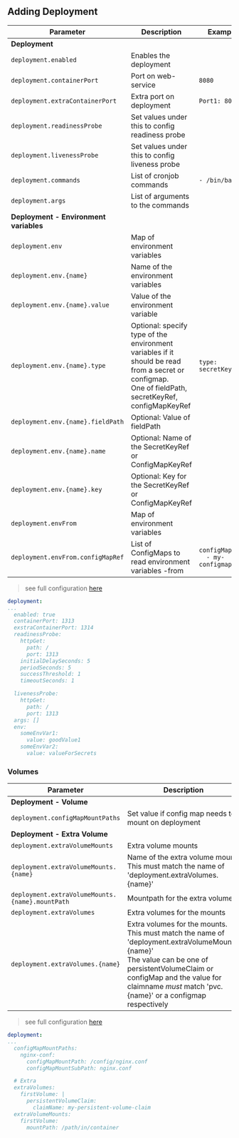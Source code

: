 ## Adding Deployment

Parameter | Description | Example
--- | --- | ---
**Deployment** |
`deployment.enabled` | Enables the deployment
`deployment.containerPort` | Port on web-service | `8080`
`deployment.extraContainerPort` | Extra port on deployment| `Port1: 8051`
`deployment.readinessProbe` | Set values under this to config readiness probe
`deployment.livenessProbe` | Set values under this to config liveness probe
`deployment.commands` | List of cronjob commands | `- /bin/bash`
`deployment.args` | List of arguments to the commands |
**Deployment - Environment variables** |
`deployment.env` | Map of environment variables
`deployment.env.{name}` | Name of the environment variables
`deployment.env.{name}.value` | Value of the environment variable
`deployment.env.{name}.type` | Optional: specify type of the environment variables if it should be read from a secret or configmap.<br> One of fieldPath, secretKeyRef, configMapKeyRef | `type: secretKeyRef`
`deployment.env.{name}.fieldPath` | Optional: Value of fieldPath
`deployment.env.{name}.name` | Optional: Name of the SecretKeyRef or ConfigMapKeyRef
`deployment.env.{name}.key` | Optional: Key for the SecretKeyRef or ConfigMapKeyRef
`deployment.envFrom` | Map of environment variables
`deployment.envFrom.configMapRef` | List of ConfigMaps to read environment variables -from | <code>configMapRef:<br>&nbsp;&nbsp;- my-configmap</code>

> see full configuration [here]( #Configuration)

```yaml
deployment:
...
  enabled: true
  containerPort: 1313
  exstraContainerPort: 1314
  readinessProbe:
    httpGet:
      path: /
      port: 1313
    initialDelaySeconds: 5
    periodSeconds: 5
    successThreshold: 1
    timeoutSeconds: 1

  livenessProbe:
    httpGet:
      path: /
      port: 1313
  args: []
  env:
    someEnvVar1:
      value: goodValue1
    someEnvVar2:
      value: valueForSecrets
```
### Volumes
Parameter | Description | Example
--- | --- | ---
**Deployment - Volume** |
`deployment.configMapMountPaths` | Set value if config map needs to mount on deployment | `/config`
**Deployment - Extra Volume** |
`deployment.extraVolumeMounts` | Extra volume mounts
`deployment.extraVolumeMounts.{name}` | Name of the extra volume mount. This must match the name of 'deployment.extraVolumes.{name}'
`deployment.extraVolumeMounts.{name}.mountPath` | Mountpath for the extra volume
`deployment.extraVolumes` | Extra volumes for the mounts
`deployment.extraVolumes.{name}` | Extra volumes for the mounts.<br>This must match the name of 'deployment.extraVolumeMounts.{name}'<br>The value can be one of persistentVolumeClaim or configMap and the value for claimname _must_ match 'pvc.{name}' or a configmap respectively | <code>my-storage: &#124;

> see full configuration [here]( #Configuration)


```yaml
deployment:
...
  configMapMountPaths:
    nginx-conf:
      configMapMountPath: /config/nginx.conf
      configMapMountSubPath: nginx.conf

  # Extra
  extraVolumes:
    firstVolume: |
      persistentVolumeClaim:
        claimName: my-persistent-volume-claim
  extraVolumeMounts:
    firstVolume:
      mountPath: /path/in/container

```
